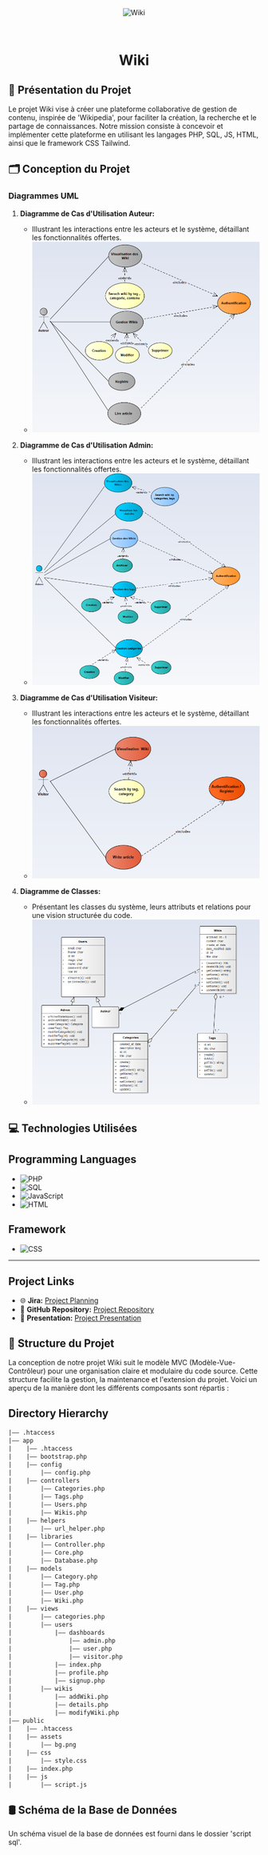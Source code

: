 <div align="center" id="top"> 
  <img src="./.github/app.gif" alt="Wiki" />

  &#xa0;


</div>

<h1 align="center">Wiki</h1>

## 🚀  Présentation du Projet

Le projet Wiki vise à créer une plateforme collaborative de gestion de contenu, inspirée de 'Wikipedia', pour faciliter la création, la recherche et le partage de connaissances. Notre mission consiste à concevoir et implémenter cette plateforme en utilisant les langages PHP, SQL, JS, HTML, ainsi que le framework CSS Tailwind.

## 🗂️ Conception du Projet

### Diagrammes UML

1. **Diagramme de Cas d'Utilisation Auteur:**

   - Illustrant les interactions entre les acteurs et le système, détaillant les fonctionnalités offertes.
   - ![USE CASE](./UML/images/use_case_Auteur.png)
2. **Diagramme de Cas d'Utilisation Admin:**

   - Illustrant les interactions entre les acteurs et le système, détaillant les fonctionnalités offertes.
   - ![USE CASE](./UML/images/use_case_Admin.png)
3. **Diagramme de Cas d'Utilisation Visiteur:**

   - Illustrant les interactions entre les acteurs et le système, détaillant les fonctionnalités offertes.
   - ![USE CASE](./UML/images/use_case_Visitor.png)


2. **Diagramme de Classes:**

   - Présentant les classes du système, leurs attributs et relations pour une vision structurée du code.
   - ![CLASS](./UML/images/d_classe.png)



## 💻 Technologies Utilisées

## Programming Languages

- ![PHP](https://img.shields.io/badge/PHP-5.2.1.x-blue?style=flat-square&logo=php)
- ![SQL](https://img.shields.io/badge/SQL-MySQL-blue?style=flat-square&logo=mysql)
- ![JavaScript](https://img.shields.io/badge/JavaScript-ES6-yellow?style=flat-square&logo=javascript)
- ![HTML](https://img.shields.io/badge/HTML-5-orange?style=flat-square&logo=html5)

## Framework

- ![CSS](https://img.shields.io/badge/CSS-Tailwind%20CSS-38B2AC?style=flat-square&logo=tailwindcss)


<hr>

## Project Links

- 🌐 **Jira:** [Project Planning](https://oumaimaerrada.atlassian.net/jira/software/projects/WP/boards/8/backlog)
- 📂 **GitHub Repository:** [Project Repository](https://www.canva.com/design/DAF2e8Jrg-8/Wh2in64tpoPV6sHFTUDAmQ/edit)
- 🔗 **Presentation:** [Project Presentation](https://www.canva.com/design/DAF5qTtw3jY/-MPu1-krEULK5HRAIDP44Q/edit)

## 📁 Structure du Projet

La conception de notre projet Wiki suit le modèle MVC (Modèle-Vue-Contrôleur) pour une organisation claire et modulaire du code source. Cette structure facilite la gestion, la maintenance et l'extension du projet. Voici un aperçu de la manière dont les différents composants sont répartis :

## Directory Hierarchy
```
|—— .htaccess
|—— app
|    |—— .htaccess
|    |—— bootstrap.php
|    |—— config
|        |—— config.php
|    |—— controllers
|        |—— Categories.php
|        |—— Tags.php
|        |—— Users.php
|        |—— Wikis.php
|    |—— helpers
|        |—— url_helper.php
|    |—— libraries
|        |—— Controller.php
|        |—— Core.php
|        |—— Database.php
|    |—— models
|        |—— Category.php
|        |—— Tag.php
|        |—— User.php
|        |—— Wiki.php
|    |—— views
|        |—— categories.php
|        |—— users
|            |—— dashboards
|                |—— admin.php
|                |—— user.php
|                |—— visitor.php
|            |—— index.php
|            |—— profile.php
|            |—— signup.php
|        |—— wikis
|            |—— addWiki.php
|            |—— details.php
|            |—— modifyWiki.php
|—— public
|    |—— .htaccess
|    |—— assets
|        |—— bg.png
|    |—— css
|        |—— style.css
|    |—— index.php
|    |—— js
|        |—— script.js
```
         

## 🛢️ Schéma de la Base de Données

Un schéma visuel de la base de données est fourni dans le dossier 'script sql'.


